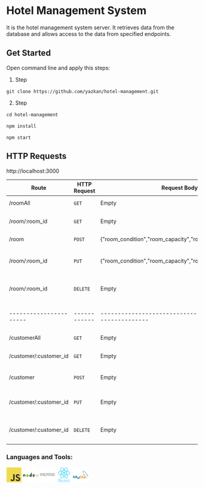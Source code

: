 # Hotel Management System

It is the hotel management system server. It retrieves data from the database and allows access to the data from specified endpoints.

## Get Started

Open command line and apply this steps:

1. Step

```
git clone https://github.com/yazkan/hotel-management.git
```

2. Step

```
cd hotel-management
```

```
npm install
```

```
npm start
```

## HTTP Requests

http://localhost:3000

| Route                  | HTTP Request | Request Body                                                | Description                     |
| ---------------------- | ------------ | ----------------------------------------------------------- | ------------------------------- |
| /roomAll               | `GET`        | Empty                                                       | Gets all rooms.                 |
| /room/:room_id         | `GET`        | Empty                                                       | Gets the specified room.        |
| /room                  | `POST`       | {"room_condition","room_capacity","room_type","room_price"} | Creates a new room.             |
| /room/:room_id         | `PUT`        | {"room_condition","room_capacity","room_type","room_price"} | Updates the specified room.     |
| /room/:room_id         | `DELETE`     | Empty                                                       | Removes the specified room.     |
| ---------------------- | ------------ | ----------------------------------------------------------- | ------------------------------- |
| /customerAll           | `GET`        | Empty                                                       | Gets all customers.             |
| /customer/:customer_id | `GET`        | Empty                                                       | Gets the specified customer.    |
| /customer              | `POST`       | Empty                                                       | Creates a new customer.         |
| /customer/:customer_id | `PUT`        | Empty                                                       | Updates the specified customer. |
| /customer/:customer_id | `DELETE`     | Empty                                                       | Removes the specified customer. |

### Languages and Tools:

<p align="left">
<a href="https://developer.mozilla.org/en-US/docs/Web/JavaScript" target="_blank" rel="noreferrer"><img src="https://raw.githubusercontent.com/devicons/devicon/master/icons/javascript/javascript-original.svg" alt="javascript" width="40" height="40"/></a> 
<a href="https://nodejs.org" target="_blank" rel="noreferrer"><img src="https://raw.githubusercontent.com/devicons/devicon/master/icons/nodejs/nodejs-original-wordmark.svg" alt="nodejs" width="40" height="40"/></a>
<a href="https://expressjs.com" target="_blank" rel="noreferrer"><img src="https://raw.githubusercontent.com/devicons/devicon/master/icons/express/express-original-wordmark.svg" alt="express" width="40" height="40"/></a>
<a href="https://reactjs.org/" target="_blank" rel="noreferrer"><img src="https://raw.githubusercontent.com/devicons/devicon/master/icons/react/react-original-wordmark.svg" alt="react" width="40" height="40"/></a>
<a href="https://www.mysql.com/" target="_blank" rel="noreferrer"><img src="https://raw.githubusercontent.com/devicons/devicon/master/icons/mysql/mysql-original-wordmark.svg" alt="mysql" width="40" height="40"/></a>
</p>
